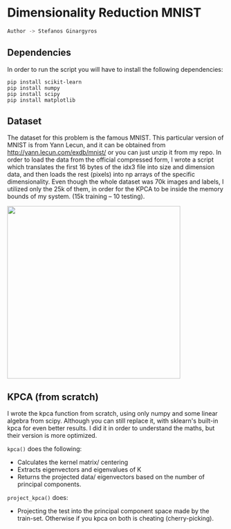 # Dimensionality Reduction MNIST

```python
Author -> Stefanos Ginargyros
```

## Dependencies

In order to run the script you will have to install the following dependencies:

```
pip install scikit-learn
pip install numpy
pip install scipy
pip install matplotlib
```

## Dataset

The dataset for this problem is the famous MNIST. This particular version of MNIST is from Yann Lecun, and it can be obtained from 
http://yann.lecun.com/exdb/mnist/ or you can just unzip it from my repo. In order to load the data from the official compressed form, I wrote 
a script which translates the first 16 bytes of the idx3 file into size and dimension data, and then loads the rest (pixels) into np arrays of 
the specific dimensionality. Even though the whole dataset was 70k images and labels, I utilized only the 25k of them, in order for the KPCA to 
be inside the memory bounds of my system. (15k training – 10 testing).

<img src="https://github.com/stefgina/kpca-lda-mnist/blob/main/mnist.png" width=400>


## KPCA (from scratch)

I wrote the kpca function from scratch, using only numpy and some linear algebra from scipy. Although you can still replace it, with 
sklearn's built-in kpca for even better results. I did it in order to understand the maths, but their version is more optimized.

```kpca()``` does the following:
- Calculates the kernel matrix/ centering
- Extracts eigenvectors and eigenvalues of K
- Returns the projected data/ eigenvectors based on the number of principal components.

```project_kpca()``` does:
- Projecting the test into the principal component space made by the train-set. Otherwise if you kpca on both is cheating (cherry-picking).




